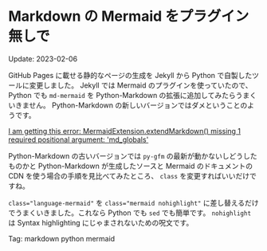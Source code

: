 # Markdown の Mermaid をプラグイン無しで

Update: 2023-02-06

GitHub Pages に載せる静的なページの生成を Jekyll から Python で自製したツールに変更しました。
Jekyll では Mermaid のプラグインを使っていたので、
Python でも `md-mermaid` を Python-Markdown の拡張に追加してみたらうまくいきません。
Python-Markdown の新しいバージョンではダメということのようです。

[I am getting this error: MermaidExtension.extendMarkdown() missing 1 required positional argument: 'md_globals'](https://stackoverflow.com/questions/73332350/i-am-getting-this-error-mermaidextension-extendmarkdown-missing-1-required-po)

Python-Markdown の古いバージョンでは `py-gfm` の最新が動かないしどうしたものかと
Python-Markdown が生成したソースと
Mermaid のドキュメントの CDN を使う場合の手順を見比べてみたところ、
`class` を変更すればいいだけですね。

`class="language-mermaid"` を `class="mermaid nohighlight"`
に差し替えるだけでうまくいきました。これなら Python でも `sed` でも簡単です。
`nohighlight` は Syntax highlighting にじゃまされないための呪文です。

Tag: markdown python mermaid
